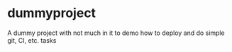 # dummyproject
A dummy project with not much in it to demo how to deploy and do simple git, CI, etc. tasks

